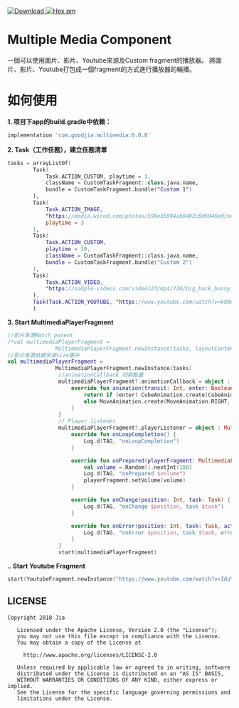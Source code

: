 [![Download](https://api.bintray.com/packages/jialian/goodJia/multimedia/images/download.svg) ](https://bintray.com/jialian/goodJia/multimedia/_latestVersion)
[![Hex.pm](https://img.shields.io/hexpm/l/plug.svg)](https://www.apache.org/licenses/LICENSE-2.0)

# Multiple Media Component
一個可以使用圖片、影片、Youtube來源及Custom fragment的播放器。
將圖片、影片、Youtube打包成一個fragment的方式進行播放器的輪播。

# 如何使用

**1. 项目下app的build.gradle中依赖：**
````gradle
implementation 'com.goodjia:multimedia:0.0.8'
````

**2. Task（工作任務），建立任務清單**
````kotlin
tasks = arrayListOf(
        Task(
            Task.ACTION_CUSTOM, playtime = 3,
            className = CustomTaskFragment::class.java.name,
            bundle = CustomTaskFragment.bundle("Custom 1")
        ),
        Task(
            Task.ACTION_IMAGE,
            "https://media.wired.com/photos/598e35994ab8482c0d6946e0/master/w_1164,c_limit/phonepicutres-TA.jpg",
            playtime = 3
        ),
        Task(
            Task.ACTION_CUSTOM,
            playtime = 10,
            className = CustomTaskFragment::class.java.name,
            bundle = CustomTaskFragment.bundle("Custom 2")
        ),
        Task(
            Task.ACTION_VIDEO,
            "https://sample-videos.com/video123/mp4/720/big_buck_bunny_720p_10mb.mp4"
        ),
        Task(Task.ACTION_YOUTUBE, "https://www.youtube.com/watch?v=kQ0WqJmqkLA")
        )
````

**3. Start MultimediaPlayerFragment**
````kotlin
//影片來源Match parent 
/*val multimediaPlayerFragment = 
               MultimediaPlayerFragment.newInstance(tasks, layoutContent = ViewGroup.LayoutParams.MATCH_PARENT)*/
//影片來源依據來源size置中
val multimediaPlayerFragment = 
               MultimediaPlayerFragment.newInstance(tasks)
                //animationCallback 切換動畫
                multimediaPlayerFragment?.animationCallback = object : MediaFragment.AnimationCallback {
                    override fun animation(transit: Int, enter: Boolean, nextAnim: Int): Animation? {
                        return if (enter) CubeAnimation.create(CubeAnimation.RIGHT, enter, DURATION).fading(0.3f, 1.0f)
                        else MoveAnimation.create(MoveAnimation.RIGHT, enter, DURATION).fading(1.0f, 0.3f)
                    }
                }
                // Player listener
                multimediaPlayerFragment?.playerListener = object : MultimediaPlayerFragment.PlayerListener {
                    override fun onLoopCompletion() {
                        Log.d(TAG, "onLoopCompletion")
                    }

                    override fun onPrepared(playerFragment: MultimediaPlayerFragment) {
                        val volume = Random().nextInt(100)
                        Log.d(TAG, "onPrepared $volume")
                        playerFragment.setVolume(volume)
                    }

                    override fun onChange(position: Int, task: Task) {
                        Log.d(TAG, "onChange $position, task $task")
                    }

                    override fun onError(position: Int, task: Task, action: Int, message: String?) {
                        Log.d(TAG, "onError $position, task $task, error $message")
                    }
                }
                start(multimediaPlayerFragment)
````

**.. Start Youtube Fragment**
````kotlin
start(YoutubeFragment.newInstance("https://www.youtube.com/watch?v=IduYAx4ptNU"))
````

## LICENSE
````
Copyright 2018 Jia

   Licensed under the Apache License, Version 2.0 (the "License");
   you may not use this file except in compliance with the License.
   You may obtain a copy of the License at

     http://www.apache.org/licenses/LICENSE-2.0

   Unless required by applicable law or agreed to in writing, software
   distributed under the License is distributed on an "AS IS" BASIS,
   WITHOUT WARRANTIES OR CONDITIONS OF ANY KIND, either express or implied.
   See the License for the specific language governing permissions and
   limitations under the License.
````

